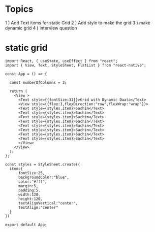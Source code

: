 # Topics

1 ) Add Text items for static Grid
2 ) Add style to make the grid
3 ) make dynamic grid
4 ) interview question


# static grid


    import React, { useState, useEffect } from "react";
    import { View, Text, StyleSheet, FlatList } from "react-native";

    const App = () => {

      const numberOfColumns = 2;

      return (
        <View >
          <Text style={{fontSize:31}}>Grid with Dynamic Daata</Text>
          <View style={{flex:1,flexDirection:"row",flexWrap:'wrap'}}>
          <Text style={styles.item}>Sachin</Text>
          <Text style={styles.item}>Sachin</Text>
          <Text style={styles.item}>Sachin</Text>
          <Text style={styles.item}>Sachin</Text>
          <Text style={styles.item}>Sachin</Text>
          <Text style={styles.item}>Sachin</Text>
          <Text style={styles.item}>Sachin</Text>
          <Text style={styles.item}>Sachin</Text>
          </View>
        </View>
      );
    };

    const styles = StyleSheet.create({
      item:{
          fontSize:25,
          backgroundColor:"blue",
          color:"#fff",
          margin:5,
          padding:5,
          width:120,
          height:120,
          textAlignVertical:"center",
          textAlign:"center"
      }
    })

    export default App;
